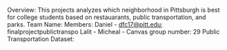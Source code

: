 Overview: This projects analyzes which neighborhood in Pittsburgh is best for college students based on restauarants, public transportation, and parks.
Team Name:
Members: Daniel - dfc17@pitt.edu; finalprojectpublictranspo
           Lalit - 
           Micheal -
Canvas group number: 29
Public Transportation Dataset: 

